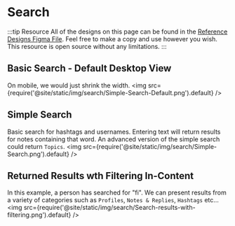 # Search
:::tip Resource
All of the designs on this page can be found in the [Reference Designs Figma File](https://www.figma.com/file/C2ztFLDxihrfturW7Q6kbj/Reference-Components?type=design&node-id=213%3A11495&mode=design&t=qbn9PiAj1v6RWRwM-1). Feel free to make a copy and use however you wish. This resource is open source without any limitations.
:::

## Basic Search - Default Desktop View
On mobile, we would just shrink the width.
<img src={require('@site/static/img/search/Simple-Search-Default.png').default} />

## Simple Search
Basic search for hashtags and usernames. Entering text will return results for notes containing that word. An advanced version of the simple search could return `Topics`. 
<img src={require('@site/static/img/search/Simple-Search.png').default} />

## Returned Results wth Filtering In-Content
In this example, a person has searched for "fi". We can present results from a variety of categories such as `Profiles`, `Notes & Replies`, `Hashtags` etc... 
<img src={require('@site/static/img/search/Search-results-with-filtering.png').default} />